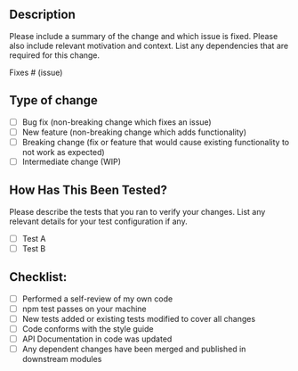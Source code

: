 ## Description

Please include a summary of the change and which issue is fixed. Please also include relevant motivation and context. List any dependencies that are required for this change.

Fixes # (issue)

## Type of change

- [ ] Bug fix (non-breaking change which fixes an issue)
- [ ] New feature (non-breaking change which adds functionality)
- [ ] Breaking change (fix or feature that would cause existing functionality to not work as expected)
- [ ] Intermediate change (WIP)

## How Has This Been Tested?

Please describe the tests that you ran to verify your changes. List any relevant details for your test configuration if any.

- [ ] Test A
- [ ] Test B

## Checklist:

- [ ] Performed a self-review of my own code
- [ ] npm test passes on your machine
- [ ] New tests added or existing tests modified to cover all changes
- [ ] Code conforms with the style guide
- [ ] API Documentation in code was updated
- [ ] Any dependent changes have been merged and published in downstream modules
